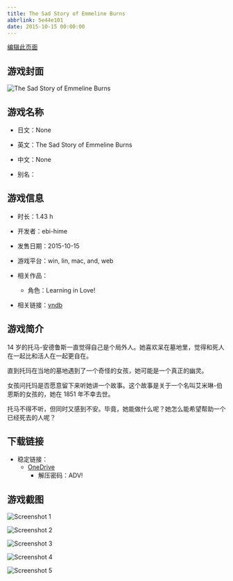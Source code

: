 ```yaml
---
title: The Sad Story of Emmeline Burns
abbrlink: 5e44e101
date: 2015-10-15 00:00:00
---
```

[编辑此页面](https://github.com/ACG-3/ADV3-source/blob/main/source/_posts/games/The%20Sad%20Story%20of%20Emmeline%20Burns.md)

## 游戏封面

![The Sad Story of Emmeline Burns](https://pan.timero.xyz/onedrive/img_lib_001/The%20Sad%20Story%20of%20Emmeline%20Burns_cover.avif)


## 游戏名称

- 日文：None
- 英文：The Sad Story of Emmeline Burns
- 中文：None

- 别名：


## 游戏信息

- 时长：1.43 h
- 开发者：ebi-hime
- 发售日期：2015-10-15
- 游戏平台：win, lin, mac, and, web
- 相关作品：
   - 角色：Learning in Love!

- 相关链接：[vndb](https://vndb.org/v18460)


## 游戏简介

14 岁的托马-安德鲁斯一直觉得自己是个局外人。她喜欢呆在墓地里，觉得和死人在一起比和活人在一起更自在。

直到托玛在当地的墓地遇到了一个奇怪的女孩，她可能是一个真正的幽灵。

女孩问托玛是否愿意留下来听她讲一个故事。这个故事是关于一个名叫艾米琳-伯恩斯的女孩的，她在 1851 年不幸去世。

托马不得不听，但同时又感到不安。毕竟，她能做什么呢？她怎么能希望帮助一个已经死去的人呢？




## 下载链接

- 稳定链接：
    - [OneDrive](https://pan.timero.xyz/onedrive/adv_lib_001/The%20Sad%20Story%20of%20Emmeline%20Burns)
        - 解压密码：ADV!



## 游戏截图


![Screenshot 1](https://pan.timero.xyz/onedrive/img_lib_001/The%20Sad%20Story%20of%20Emmeline%20Burns_Screenshot_1.avif)

![Screenshot 2](https://pan.timero.xyz/onedrive/img_lib_001/The%20Sad%20Story%20of%20Emmeline%20Burns_Screenshot_2.avif)

![Screenshot 3](https://pan.timero.xyz/onedrive/img_lib_001/The%20Sad%20Story%20of%20Emmeline%20Burns_Screenshot_3.avif)

![Screenshot 4](https://pan.timero.xyz/onedrive/img_lib_001/The%20Sad%20Story%20of%20Emmeline%20Burns_Screenshot_4.avif)

![Screenshot 5](https://pan.timero.xyz/onedrive/img_lib_001/The%20Sad%20Story%20of%20Emmeline%20Burns_Screenshot_5.avif)

